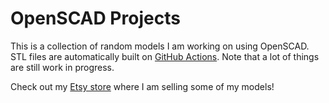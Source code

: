 # OpenSCAD Projects

This is a collection of random models I am working on using OpenSCAD. STL files are automatically built on [GitHub Actions](https://github.com/jonafanho/OpenSCAD-Projects/actions). Note that a lot of things are still work in progress.

Check out my [Etsy store](https://3dtechdecor.etsy.com) where I am selling some of my models!

